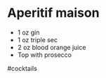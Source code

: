 # Aperitif maison

- 1 oz gin
- 1 oz triple sec
- 2 oz blood orange juice
- Top with prosecco

#cocktails
